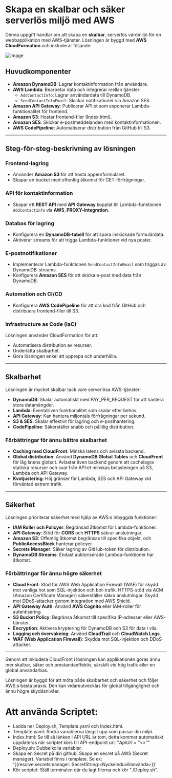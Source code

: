 # Skapa en skalbar och säker serverlös miljö med AWS

Denna uppgift handlar om att skapa en **skalbar**, serverlös värdmiljö för en webbapplikation med AWS-tjänster.
Lösningen är byggd med **AWS CloudFormation** och inkluderar följande:

![image](https://github.com/user-attachments/assets/5f0ab081-33e0-45fa-99d2-844f07b84da3)

## **Huvudkomponenter**
- **Amazon DynamoDB**: Lagrar kontaktinformation från användare.
- **AWS Lambda**: Bearbetar data och integrerar mellan tjänster:
  - `AddContactInfo`: Lagrar användardata till DynamoDB.
  - `SendContactInfoEmail`: Skickar notifikationer via Amazon SES.
- **Amazon API Gateway**: Publicerar API:et som exponerar Lambda-funktionalitet för frontend.
- **Amazon S3**: Hostar frontend-filer (Index.html).
- **Amazon SES**: Skickar e-postmeddelanden med kontaktinformationen.
- **AWS CodePipeline**: Automatiserar distribution från GitHub till S3.

---

## **Steg-för-steg-beskrivning av lösningen**
### **Frontend-lagring**
- Använder **Amazon S3** för att hosta appen/formuläret.
- Skapar en bucket med offentlig åtkomst för GET-förfrågningar.

### **API för kontaktinformation**
- Skapar ett **REST API** med **API Gateway** kopplat till Lambda-funktionen `AddContactInfo` via **AWS_PROXY-integration**.

### **Databas för lagring**
- Konfigurera en **DynamoDB-tabell** för att spara inskickade formulärdata.
- Aktiverar streams för att trigga Lambda-funktioner vid nya poster.

### **E-postnotifikationer**
- Implementerar Lambda-funktionen `SendContactInfoEmail` som triggas av DynamoDB-streams.
- Konfigurera **Amazon SES** för att skicka e-post med data från DynamoDB.

### **Automation och CI/CD**
- Konfigurera **AWS CodePipeline** för att dra kod från GitHub och distribuera frontend-filer till S3.

### **Infrastructure as Code (IaC)**
Lösningen använder CloudFormation för att:
- Automatisera distribution av resurser.
- Underlätta skalbarhet.
- Göra lösningen enkel att upprepa och underhålla.  

---

## **Skalbarhet**
Lösningen är mycket skalbar tack vare serverlösa AWS-tjänster:  
- **DynamoDB**: Skalar automatiskt med PAY_PER_REQUEST för att hantera stora datamängder.  
- **Lambda**: Eventdriven funktionalitet som skalar efter behov.  
- **API Gateway**: Kan hantera miljontals förfrågningar per sekund.  
- **S3 & SES**: Skalar effektivt för lagring och e-posthantering.  
- **CodePipeline**: Säkerställer snabb och pålitlig distribution.  

### **Förbättringar för ännu bättre skalbarhet**
- **Caching med CloudFront**: Minska latens och avlasta backend.  
- **Global distribution**: Använd **DynamoDB Global Tables** och **CloudFront** för låg latens globalt. Avlastar även backend genom att cachelagra statiska resurser och svar från API:et minskas belastningen på S3, Lambda och API Gateway.  
- **Kvotjustering**: Höj gränser för Lambda, SES och API Gateway vid förväntad extrem trafik.  

---

## **Säkerhet**
Lösningen prioriterar säkerhet med hjälp av AWS:s inbyggda funktioner:  
- **IAM Roller och Policyer**: Begränsad åtkomst för Lambda-funktioner.  
- **API Gateway**: Stöd för **CORS** och **HTTPS** säkrar anslutningar.  
- **Amazon S3**: Offentlig åtkomst begränsas till specifika objekt, och **PublicAccessBlock** hanterar policyer.  
- **Secrets Manager**: Säker lagring av GitHub-token för distribution.  
- **DynamoDB Streams**: Endast auktoriserade Lambda-funktioner har åtkomst.  

### **Förbättringar för ännu högre säkerhet**
- **Cloud Front**: Stöd för AWS Web Application Firewall (WAF) för skydd mot vanliga hot som SQL-injektion och bot-trafik.
  HTTPS-stöd via ACM (Amazon Certificate Manager) säkerställer säkra anslutningar. Skydd mot DDoS-attacker genom integration med AWS Shield.
- **API Gateway Auth**: Använd **AWS Cognito** eller IAM-roller för autentisering.  
- **S3 Bucket Policy**: Begränsa åtkomst till specifika IP-adresser eller AWS-tjänster.  
- **Encryption**: Aktivera kryptering för DynamoDB och S3 för data i vila.  
- **Logging och övervakning**: Använd **CloudTrail** och **CloudWatch Logs**.  
- **WAF (Web Application Firewall)**: Skydda mot SQL-injektion och DDoS-attacker.  

---

Genom att inkludera CloudFront i lösningen kan applikationen göras ännu mer skalbar, säker och prestandaeffektiv, särskilt vid hög trafik eller en global användarbas.


Lösningen är byggd för att möta både skalbarhet och säkerhet och följer AWS:s bästa praxis. Den kan vidareutvecklas för global tillgänglighet och ännu högre skyddsnivåer.

# Att använda Scriptet:
- Ladda ner Deploy.sh, Template.yaml och Index.html.
- Template.yaml: Ändra variablerna längst upp som passar din miljö.
- Index.html: Se till så länken i API URL är tom, detta kommer automatiskt uppdateras när scriptet körs till API-endpoint url. "_ApiUrl = \"<>\"_"
- Deploy.sh: Dubbelkolla variabler.
- Skapa en Secret på din github. Skapa en secret på AWS (Secret manager). Variabel finns i template. Se ex: '{{resolve:secretsmanager:<Nyckelparnamn>:SecretString:<Nyckelnduvillanvända>}}'
- Kör scriptet: Ställ terminalen där du lagt filerna och kör "./Deploy.sh".

